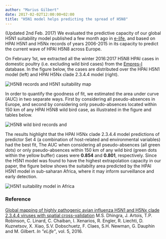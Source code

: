 ```yaml
---
author: "Marius Gilbert"
date: 2017-02-02T12:00:00+02:00
title: "H5N1 model helps predicting the spread of H5N8"
---
```

(Updated 2nd Feb. 2017)
We evaluated the predictive capacity of our global H5N1 suitability model published a few month ago in [e-life](https://elifesciences.org/content/5/e19571), and based on HPAI H5N1 and H5Nx records of years 2006-2015 in its capacity to predict the current wave of HPAI H5N8 across Europe. 

On February 1st, we extracted all the winter 2016:2017 H5N8 HPAI cases in domestic poultry (i.e. excluding wild bird cases) from the [Empres-I](http://empres-i.fao.org) database. In the figure below, the cases are distributed over the HPAI H5N1 model (left) and HPAI H5Nx clade 2.3.4.4 model (right). 

![H5N8 records and H5N1 suitability map](/images/h5n1mapeurope.png)

In order to quantify the goodness of fit, we estimated the area under curve (AUC) in two separate ways. First by considering all pseudo-absences in Europe, and second by considering only pseudo-absences located within 150 km of any HPAI H5N8 wild bird case, as illustrated in the figure and tables below.


![H5N8 wild bird records and ](/images/h5n8pa.png)

The results highlight that the HPAI H5Nx clade 2.3.4.4  model predictions of predictor Set 4 (a combination of host-related and environmental variables) had the best fit, The AUC when considering all pseudo-absences (all green dots) or only pseudo-absences within 150 km of any wild bird (green dots within the yellow buffer) cases were **0.854** and **0.801**, respectively. Since the H5N1 model was found to have the highest extrapolation capacity in our paper, the figure below shows the suitabilty area predicted by the HPAI H5N1 model in sub-saharan Africa, where it may inform surveillance and early detection. 

![H5N1 suitability model in Africa](/images/h5n1africa.png)

### Reference
[Global mapping of highly pathogenic avian influenza H5N1 and H5Nx clade 2.3.4.4 viruses with spatial cross-validation](https://elifesciences.org/content/5/e19571)
M.S. Dhingra, J. Artois, T.P. Robinson, C. Linard, C. Chaiban, I. Xenarios, R. Engler, R. Liechti, D. Kuznetsov, X. Xiao, S.V. Dobschuetz, F. Claes, S.H. Newman, G. Dauphin and M. Gilbert.
*In "eLife"*, vol. 5, 2016.

